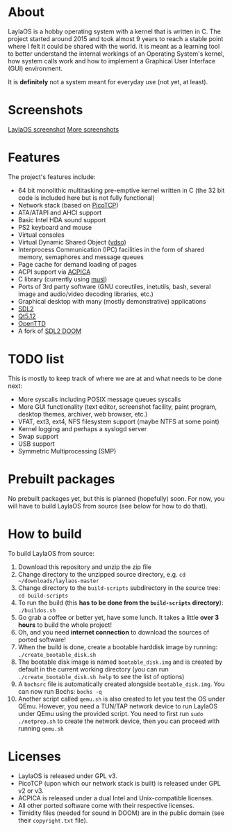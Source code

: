 # About

LaylaOS is a hobby operating system with a kernel that is written in C. The project started around 2015 and took almost 9 years to reach a stable point where I felt it could be shared with the world.
It is meant as a learning tool to better understand the internal workings of an Operating System's kernel, how system calls work and how to implement a Graphical User Interface (GUI) environment.

It is **definitely** not a system meant for everyday use (not yet, at least).

# Screenshots

[LaylaOS screenshot](screenshots/screenshot3.png)
[More screenshots](screenshots)

# Features

The project's features include:
* 64 bit monolithic multitasking pre-emptive kernel written in C (the 32 bit code is included here but is not fully functional)
* Network stack (based on [PicoTCP](https://github.com/tass-belgium/picotcp/tree/master))
* ATA/ATAPI and AHCI support
* Basic Intel HDA sound support
* PS2 keyboard and mouse
* Virtual consoles
* Virtual Dynamic Shared Object ([vdso](https://man7.org/linux/man-pages/man7/vdso.7.html))
* Interprocess Communication (IPC) facilities in the form of shared memory, semaphores and message queues
* Page cache for demand loading of pages
* ACPI support via [ACPICA](https://www.intel.com/content/www/us/en/developer/topic-technology/open/acpica/download.html)
* C library (currently using [musl](https://wiki.musl-libc.org/))
* Ports of 3rd party software (GNU coreutiles, inetutils, bash, several image and audio/video decoding libraries, etc.)
* Graphical desktop with many (mostly demonstrative) applications
* [SDL2](https://www.libsdl.org/)
* [Qt5.12](https://www.qt.io/qt-5-12)
* [OpenTTD](https://www.openttd.org/)
* A fork of [SDL2 DOOM](https://github.com/moisam/laylaos-sdl2-doom/tree/master)

# TODO list

This is mostly to keep track of where we are at and what needs to be done next:
* More syscalls including POSIX message queues syscalls
* More GUI functionality (text editor, screenshot facility, paint program, desktop themes, archiver, web browser, etc.)
* VFAT, ext3, ext4, NFS filesystem support (maybe NTFS at some point)
* Kernel logging and perhaps a syslogd server
* Swap support
* USB support
* Symmetric Multiprocessing (SMP)

# Prebuilt packages

No prebuilt packages yet, but this is planned (hopefully) soon. For now, you will have to build LaylaOS from source (see below for how to do that).

# How to build

To build LaylaOS from source:
1. Download this repository and unzip the zip file
2. Change directory to the unzipped source directory, e.g. `cd ~/downloads/laylaos-master`
3. Change directory to the `build-scripts` subdirectory in the source tree: `cd build-scripts`
4. To run the build (this **has to be done from the `build-scripts` directory**): `./buildos.sh`
5. Go grab a coffee or better yet, have some lunch. It takes a little **over 3 hours** to build the whole project!
6. Oh, and you need **internet connection** to download the sources of ported software!
7. When the build is done, create a bootable harddisk image by running: `./create_bootable_disk.sh`
8. The bootable disk image is named `bootable_disk.img` and is created by default in the current working directory (you can run `./create_bootable_disk.sh help` to see the list of options)
9. A `bochsrc` file is automatically created alongside `bootable_disk.img`. You can now run Bochs: `bochs -q`
10. Another script called `qemu.sh` is also created to let you test the OS under QEmu. However, you need a TUN/TAP network device to run LaylaOS under QEmu using the provided script. You need to first run `sudo ./netprep.sh` to create the network device, then you can proceed with running `qemu.sh`

# Licenses

- LaylaOS is released under GPL v3.
- PicoTCP (upon which our network stack is built) is released under GPL v2 or v3.
- ACPICA is released under a dual Intel and Unix-compatible licenses.
- All other ported software come with their respective licenses.
- Timidity files (needed for sound in DOOM) are in the public domain (see their `copyright.txt` file).

